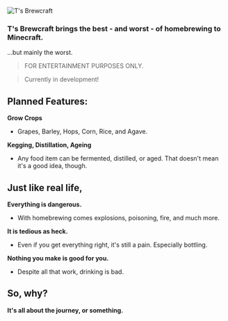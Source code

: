 ![T's Brewcraft](https://i.imgur.com/TN4XRIH.png)

### T's Brewcraft brings the best - and worst - of homebrewing to Minecraft.

...but mainly the worst.

> FOR ENTERTAINMENT PURPOSES ONLY.

> Currently in development!

## Planned Features:

**Grow Crops**

- Grapes, Barley, Hops, Corn, Rice, and Agave.

**Kegging, Distillation, Ageing**

- Any food item can be fermented, distilled, or aged. That doesn't mean it's a good idea, though.

## Just like real life,

**Everything is dangerous.**

- With homebrewing comes explosions, poisoning, fire, and much more.

**It is tedious as heck.**

- Even if you get everything right, it's still a pain. Especially bottling.

**Nothing you make is good for you.**

- Despite all that work, drinking is bad.

## So, why?

**It's all about the journey, or something.**